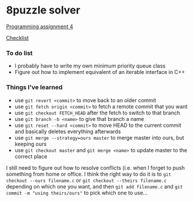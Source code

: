 # 8puzzle solver #

[Programming assignment 4](http://coursera.cs.princeton.edu/algs4/assignments/8puzzle.html)

[Checklist](http://coursera.cs.princeton.edu/algs4/checklists/8puzzle.html)

### To do list ###
* I probably have to write my own minimum priority queue class
* Figure out how to implement equivalent of an iterable interface in C++

### Things I've learned ###
* use `git revert <commit>` to move back to an older commit
* use `git fetch origin <commit>` to fetch a remote commit that you want
* use `git checkout FETCH_HEAD` after the fetch to switch to that branch
* use `git branch -b <name>` to give that branch a name
* use `git reset --hard <commit>` to move HEAD to the current commit and basically deletes everything afterwards
* use `git merge --strategy=ours master` to merge master into ours, but keeping ours
* use `git checkout master` and `git merge <name>` to update master to the correct place

I still need to figure out how to resolve conflicts (i.e. when I forget to push something from home or office. I think the right way to do it is to `git checkout --ours filename.c` or `git checkout --theirs filename.c` depending on which one you want, and then `git add filename.c` and `git commit -m "using theirs/ours"` to pick which one to use...